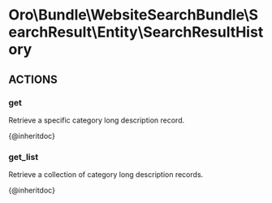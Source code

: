 # Oro\Bundle\WebsiteSearchBundle\SearchResult\Entity\SearchResultHistory

## ACTIONS

### get

Retrieve a specific category long description record.

{@inheritdoc}

### get_list

Retrieve a collection of category long description records.

{@inheritdoc}